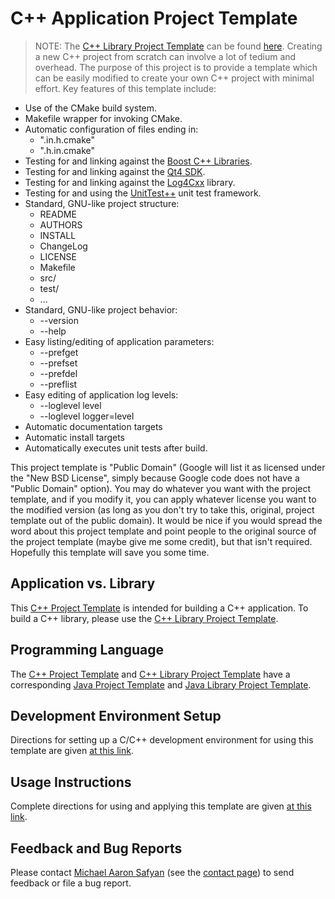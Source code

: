 # C++ Application Project Template #
> NOTE: The [C++ Library Project Template](http://code.google.com/p/cpp-library-project-template/) can be found [here](http://code.google.com/p/cpp-library-project-template/).
Creating a new C++ project from scratch can involve a lot of tedium and overhead. The purpose of this project is to provide a template which can be easily modified to create your own C++ project with minimal effort. Key features of this template include:
  * Use of the CMake build system.
  * Makefile wrapper for invoking CMake.
  * Automatic configuration of files ending in:
    * ".in.h.cmake"
    * ".h.in.cmake"
  * Testing for and linking against the [Boost C++ Libraries](http://www.boost.org/).
  * Testing for and linking against the [Qt4 SDK](http://qt.nokia.com/downloads).
  * Testing for and linking against the [Log4Cxx](http://logging.apache.org/log4cxx/) library.
  * Testing for and using the [UnitTest++](http://unittest-cpp.sourceforge.net/) unit test framework.
  * Standard, GNU-like project structure:
    * README
    * AUTHORS
    * INSTALL
    * ChangeLog
    * LICENSE
    * Makefile
    * src/
    * test/
    * ...
  * Standard, GNU-like project behavior:
    * --version
    * --help
  * Easy listing/editing of application parameters:
    * --prefget
    * --prefset
    * --prefdel
    * --preflist
  * Easy editing of application log levels:
    * --loglevel level
    * --loglevel logger=level
  * Automatic documentation targets
  * Automatic install targets
  * Automatically executes unit tests after build.

This project template is "Public Domain" (Google will list it as licensed under the "New BSD License", simply because Google code does not have a "Public Domain" option). You may do whatever you want with the project template, and if you modify it, you can apply whatever license you want to the modified version (as long as you don't try to take this, original, project template out of the public domain). It would be nice if you would spread the word about this project template and point people to the original source of the project template (maybe give me some credit), but that isn't required. Hopefully this template will save you some time.

## Application vs. Library ##
This [C++ Project Template](http://code.google.com/p/cpp-project-template/) is intended for building a C++ application. To build a C++ library, please use the [C++ Library Project Template](http://code.google.com/p/cpp-library-project-template/).

## Programming Language ##
The [C++ Project Template](http://code.google.com/p/cpp-project-template/) and [C++ Library Project Template](http://code.google.com/p/cpp-library-project-template/) have a corresponding [Java Project Template](http://code.google.com/p/java-project-template/) and [Java Library Project Template](http://code.google.com/p/java-library-project-template/).

## Development Environment Setup ##
Directions for setting up a C/C++ development environment for using this template are given [at this link](http://code.google.com/p/cpp-project-template/wiki/DevelopmentEnvironmentSetup).

## Usage Instructions ##
Complete directions for using and applying this template are given [at this link](http://code.google.com/p/cpp-project-template/wiki/Basics).

## Feedback and Bug Reports ##
Please contact [Michael Aaron Safyan](http://sites.google.com/site/michaelsafyan/) (see the [contact page](https://sites.google.com/site/michaelsafyan/contact)) to send feedback or file a bug report.